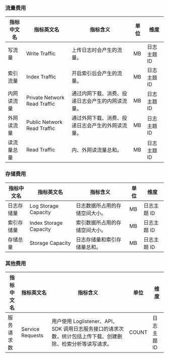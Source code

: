 ### 流量费用

| 指标中文名 | 指标英文名                   | 指标含义                                       | 单位 | 维度       |
| ---------- | ---------------------------- | ---------------------------------------------- | ---- | ---------- |
| 写流量     | Write Traffic                | 上传日志时会产生的流量。                         | MB   | 日志主题 ID |
| 索引流量   | Index Traffic                | 开启索引后会产生的流量。                         | MB   | 日志主题 ID |
| 内网读流量 | Private Network Read Traffic | 通过内网下载、消费、投递日志会产生的内网读流量。 | MB   | 日志主题 ID |
| 外网读流量 | Public Network Read Traffic  | 通过外网下载、消费、投递日志会产生的外网读流量。 | MB   | 日志主题 ID |
| 读流量总量 | Read Traffic                 | 内、外网读流量总和。                             | MB   | 日志主题 ID |

### 存储费用

| 指标中文名 | 指标英文名             | 指标含义                     | 单位 | 维度       |
| ---------- | ---------------------- | ---------------------------- | ---- | ---------- |
| 日志存储量 | Log Storage Capacity   | 日志数据所占用的存储空间大小。 | MB   | 日志主题 ID |
| 索引存储量 | Index Storage Capacity | 索引数据所占用的存储空间大小。 | MB   | 日志主题 ID |
| 存储总量   | Storage Capacity       | 日志存储量和索引存储量总和。   | MB   | 日志主题 ID |

### 其他费用

| 指标中文名 | 指标英文名       | 指标含义                                                     | 单位  | 维度       |
| ---------- | ---------------- | ------------------------------------------------------------ | ----- | ---------- |
| 服务请求数 | Service Requests | 用户使用 Loglistener、API、SDK 调用日志服务接口的请求次数，统计包括上传下载、创建删除、检索分析等读写请求。 | COUNT | 日志主题 ID |
